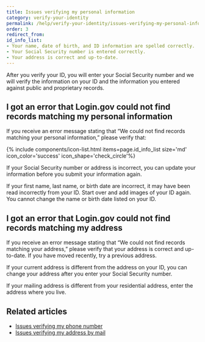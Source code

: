 ```yaml
---
title: Issues verifying my personal information
category: verify-your-identity
permalink: /help/verify-your-identity/issues-verifying-my-personal-information/
order: 3
redirect_from:
id_info_list:
- Your name, date of birth, and ID information are spelled correctly.
- Your Social Security number is entered correctly.
- Your address is correct and up-to-date.
---
```


After you verify your ID, you will enter your Social Security number and we will verify the information on your ID and the information you entered against public and proprietary records.

## I got an error that Login.gov could not find records matching my personal information

If you receive an error message stating that “We could not find records matching your personal information,” please verify that:

{% include components/icon-list.html items=page.id_info_list size='md' icon_color='success' icon_shape='check_circle'%}

If your Social Security number or address is incorrect, you can update your information before you submit your information again.

If your first name, last name, or birth date are incorrect, it may have been read incorrectly from your ID. Start over and add images of your ID again. You cannot change the name or birth date listed on your ID.

## I got an error that Login.gov could not find records matching my address

If you receive an error message stating that “We could not find records matching your address,” please verify that your address is correct and up-to-date. If you have moved recently, try a previous address.

If your current address is different from the address on your ID, you can change your address after you enter your Social Security number.

If your mailing address is different from your residential address, enter the address where you live.

## Related articles

* [Issues verifying my phone number](/help/verify-your-identity/phone-number/)
* [Issues verifying my address by mail](/help/verify-your-identity/verify-your-address-by-mail/)

